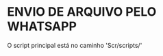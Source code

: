 ENVIO DE ARQUIVO PELO WHATSAPP
========================
O script principal está no caminho 'Scr/scripts/'
